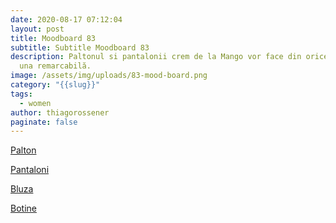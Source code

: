 ```yaml
---
date: 2020-08-17 07:12:04
layout: post
title: Moodboard 83
subtitle: Subtitle Moodboard 83
description: Paltonul si pantalonii crem de la Mango vor face din orice ieșire
  una remarcabilă.
image: /assets/img/uploads/83-mood-board.png
category: "{{slug}}"
tags:
  - women
author: thiagorossener
paginate: false
---
```

[Palton](http://bit.do/fHzVA)

[Pantaloni](http://bit.do/fHzVB)

[Bluza](http://bit.do/fHzVE)

[Botine](http://bit.do/fHzVJ)